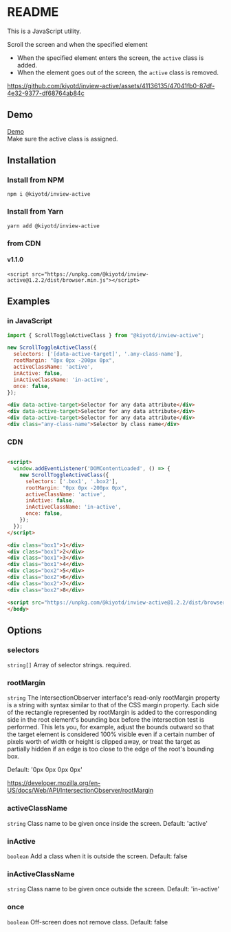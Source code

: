 # README

This is a JavaScript utility.

Scroll the screen and when the specified element

- When the specified element enters the screen, the `active` class is added.
- When the element goes out of the screen, the `active` class is removed.

https://github.com/kiyotd/inview-active/assets/41136135/47041fb0-87df-4e32-9377-df68764ab84c

## Demo

[Demo](https://docs.kiyotd.com/inview-active/demo/)  
Make sure the active class is assigned.

## Installation

### Install from NPM

```shell
npm i @kiyotd/inview-active
```

### Install from Yarn

```shell
yarn add @kiyotd/inview-active
```

### from CDN

#### v1.1.0

```shell
<script src="https://unpkg.com/@kiyotd/inview-active@1.2.2/dist/browser.min.js"></script>
````

## Examples

### in JavaScript

```javascript
import { ScrollToggleActiveClass } from "@kiyotd/inview-active";

new ScrollToggleActiveClass({
  selectors: ['[data-active-target]', '.any-class-name'],
  rootMargin: "0px 0px -200px 0px",
  activeClassName: 'active',
  inActive: false,
  inActiveClassName: 'in-active',
  once: false,
});
```

```html
<div data-active-target>Selector for any data attribute</div>
<div data-active-target>Selector for any data attribute</div>
<div data-active-target>Selector for any data attribute</div>
<div class="any-class-name">Selector by class name</div>
```

### CDN

```html

<script>
  window.addEventListener('DOMContentLoaded', () => {
    new ScrollToggleActiveClass({
      selectors: ['.box1', '.box2'],
      rootMargin: "0px 0px -200px 0px",
      activeClassName: 'active',
      inActive: false,
      inActiveClassName: 'in-active',
      once: false,
    });
  });
</script>

<div class="box1">1</div>
<div class="box1">2</div>
<div class="box1">3</div>
<div class="box1">4</div>
<div class="box2">5</div>
<div class="box2">6</div>
<div class="box2">7</div>
<div class="box2">8</div>

<script src="https://unpkg.com/@kiyotd/inview-active@1.2.2/dist/browser.min.js"></script>
</body>
```

## Options

### selectors

`string[]`
Array of selector strings. required.

[//]: # (### offset)

[//]: # ()
[//]: # (`number`)

[//]: # (Offset from the top of the screen. Default: 0)

### rootMargin

`string` The IntersectionObserver interface's read-only rootMargin property is a string with syntax similar to that of the CSS margin property. Each side of the rectangle represented by rootMargin is added to the corresponding side in the root element's bounding box before the intersection test is performed. This lets you, for example, adjust the bounds outward so that the target element is considered 100% visible even if a certain number of pixels worth of width or height is clipped away, or treat the target as partially hidden if an edge is too close to the edge of the root's bounding box.

Default: '0px 0px 0px 0px'

https://developer.mozilla.org/en-US/docs/Web/API/IntersectionObserver/rootMargin

### activeClassName

`string`
Class name to be given once inside the screen. Default: 'active'

### inActive

`boolean`
Add a class when it is outside the screen. Default: false

### inActiveClassName

`string`
Class name to be given once outside the screen. Default: 'in-active'

### once

`boolean`
Off-screen does not remove class. Default: false
